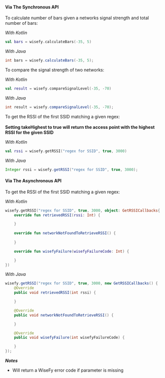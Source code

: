 #### Via The Synchronous API

To calculate number of bars given a networks signal strength and total number of bars:

_With Kotlin_

```kotlin
val bars = wisefy.calculateBars(-35, 5)
```

_With Java_

```java
int bars = wisefy.calculateBars(-35, 5);
```

To compare the signal strength of two networks:

_With Kotlin_

```kotlin
val result = wisefy.compareSignalLevel(-35, -70)
```

_With Java_

```java
int result = wisefy.compareSignalLevel(-35, -70);
```

To get the RSSI of the first SSID matching a given regex:<br/><br/>
<strong>Setting takeHighest to true will return the access point with the highest RSSI for the given SSID</strong>

_With Kotlin_

```kotlin
val rssi = wisefy.getRSSI("regex for SSID", true, 3000)
```

_With Java_

```java
Integer rssi = wisefy.getRSSI("regex for SSID", true, 3000);
```

#### Via The Asynchronous API

To get the RSSI of the first SSID matching a given regex:

_With Kotlin_

```kotlin
wisefy.getRSSI("regex for SSID", true, 3000, object: GetRSSICallbacks{
    override fun retrievedRSSI(rssi: Int) {

    }
    
    override fun networkNotFoundToRetrieveRSSI() {
    
    }

    override fun wisefyFailure(wisefyFailureCode: Int) {

    }
})
```

_With Java_

```java
wisefy.getRSSI("regex for SSID", true, 3000, new GetRSSICallbacks() {
    @Override
    public void retrievedRSSI(int rssi) {

    }

    @Override
    public void networkNotFoundToRetrieveRSSI() {

    }

    @Override
    public void wisefyFailure(int wisefyFailureCode) {

    }
});
```

***Notes***

- Will return a WiseFy error code if parameter is missing
